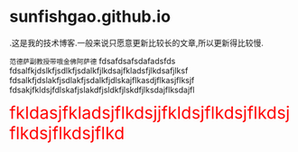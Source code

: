 # sunfishgao.github.io
.这是我的技术博客.一般来说只愿意更新比较长的文章,所以更新得比较慢. 
   
   
 `范德萨副教授带哦金佛阿萨德` fdsafdsafsdafadsfds
 fdsalfkjdslkfjsdlkfjsdalkfjlkdsajfkladsfjlkdsafjlksf
 fdsalkfjdslakfjsdlakfjsdalkfjdlskajflkasdjflkasjflksjf
 fdsakjfkldsjfdlskafjslakdfjsldkfjlskdfjlksdajflksdajfl
 
 <a style="color: red; font-size: 30px;">fkldasjfkladsjflkdsjjfkldsjflkdsjflkdsjflkdsjflkdsjflkd<a>
 
 
